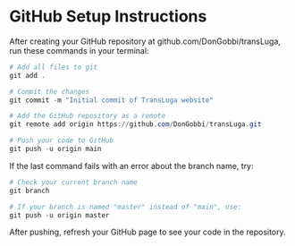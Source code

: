 # GitHub Setup Instructions

After creating your GitHub repository at github.com/DonGobbi/transLuga, run these commands in your terminal:

```powershell
# Add all files to git
git add .

# Commit the changes
git commit -m "Initial commit of TransLuga website"

# Add the GitHub repository as a remote
git remote add origin https://github.com/DonGobbi/transLuga.git

# Push your code to GitHub
git push -u origin main
```

If the last command fails with an error about the branch name, try:

```powershell
# Check your current branch name
git branch

# If your branch is named "master" instead of "main", use:
git push -u origin master
```

After pushing, refresh your GitHub page to see your code in the repository.
